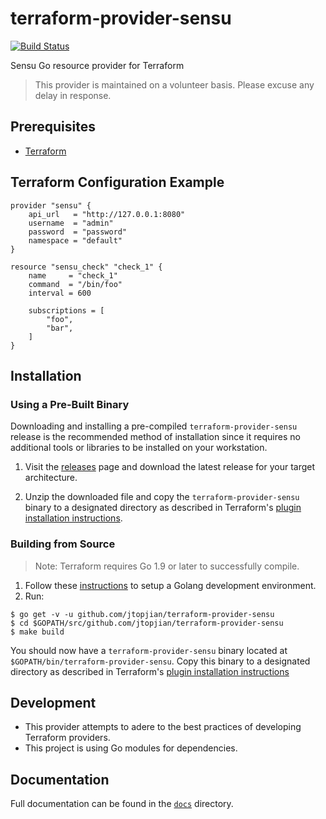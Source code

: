 # terraform-provider-sensu

[![Build Status](https://travis-ci.org/jtopjian/terraform-provider-sensu.svg?branch=master)](https://travis-ci.org/jtopjian/terraform-provider-sensu)


Sensu Go resource provider for Terraform

> This provider is maintained on a volunteer basis. Please
> excuse any delay in response.

## Prerequisites

* [Terraform][1]

## Terraform Configuration Example

```hcl
provider "sensu" {
	api_url   = "http://127.0.0.1:8080"
	username  = "admin"
	password  = "password"
	namespace = "default"
}

resource "sensu_check" "check_1" {
	name     = "check_1"
	command  = "/bin/foo"
	interval = 600

	subscriptions = [
		"foo",
		"bar",
	]
}
```

## Installation

### Using a Pre-Built Binary

Downloading and installing a pre-compiled `terraform-provider-sensu` release
is the recommended method of installation since it requires no additional tools
or libraries to be installed on your workstation.

1. Visit the [releases][2] page and download the latest release for your target
   architecture.

2. Unzip the downloaded file and copy the `terraform-provider-sensu` binary
   to a designated directory as described in Terraform's [plugin installation
   instructions][3].

### Building from Source

> Note: Terraform requires Go 1.9 or later to successfully compile.

1. Follow these [instructions][4] to setup a Golang development environment.
2. Run:

```shell
$ go get -v -u github.com/jtopjian/terraform-provider-sensu
$ cd $GOPATH/src/github.com/jtopjian/terraform-provider-sensu
$ make build
```

You should now have a `terraform-provider-sensu` binary located at
`$GOPATH/bin/terraform-provider-sensu`. Copy this binary to a designated
directory as described in Terraform's [plugin installation instructions][3]

## Development

* This provider attempts to adere to the best practices of developing 
  Terraform providers.
* This project is using Go modules for dependencies.

## Documentation

Full documentation can be found in the [`docs`][6] directory.

[1]: http://terraform.io
[2]: https://github.com/jtopjian/terraform-provider-sensu/releases
[3]: https://www.terraform.io/docs/plugins/basics.html#installing-a-plugin
[4]: https://golang.org/doc/install
[5]: https://github.com/kardianos/govendor
[6]: /docs
